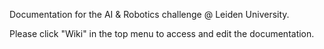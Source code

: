 Documentation for the AI & Robotics challenge @ Leiden University. 

Please click "Wiki" in the top menu to access and edit the documentation.

